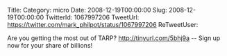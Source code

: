 Title: 
Category: micro
Date: 2008-12-19T00:00:00
Slug: 2008-12-19T00:00:00
TwitterId: 1067997206
TweetUrl: https://twitter.com/mark_philpot/status/1067997206
ReTweetUser: 

Are you getting the most out of TARP? http://tinyurl.com/5bhj9a -- Sign up now for your share of billions!